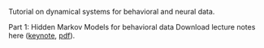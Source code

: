 Tutorial on dynamical systems for behavioral and neural data.

Part 1: Hidden Markov Models for behavioral data
Download lecture notes here ([keynote](https://www.dropbox.com/scl/fi/gai4gx69eu3mws7c6a9wk/Tutorial-dyn-sys-behavior.key?rlkey=qyi4caj4gb1wjkgpgjyqhb20k&st=q6gg3i24&dl=0), [pdf](https://www.dropbox.com/scl/fi/x0z93lsmc36k80h7z27kf/Tutorial-dyn-sys-behavior.pdf?rlkey=97z56qc4ijvwmfj3sidnz2j7r&st=obdwrvm7&dl=0)).  
